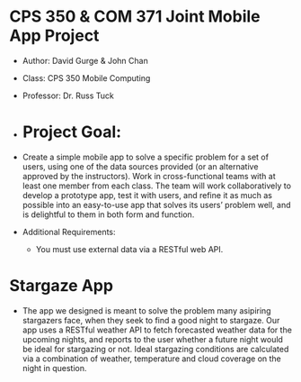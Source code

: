 # CPS 350 & COM 371 Joint Mobile App Project

* Author: David Gurge & John Chan

* Class: CPS 350 Mobile Computing

* Professor: Dr. Russ Tuck

* # Project Goal:
* Create a simple mobile app to solve a specific problem for a set of users, using one of the data sources provided (or an alternative approved by the instructors).  Work in cross-functional teams with at least one member from each class. The team will work collaboratively to develop a prototype app, test it with users, and refine it as much as possible into an easy-to-use app that solves its users’ problem well, and is delightful to them in both form and function.
* Additional Requirements:
  * You must use external data via a RESTful web API.

# Stargaze App
* The app we designed is meant to solve the problem many asipiring stargazers face, when they seek to find a good night to stargaze. Our app uses a RESTful weather API to fetch forecasted weather data for the upcoming nights, and reports to the user whether a future night would be ideal for stargazing or not. Ideal stargazing conditions are calculated via a combination of weather, temperature and cloud coverage on the night in question. 
